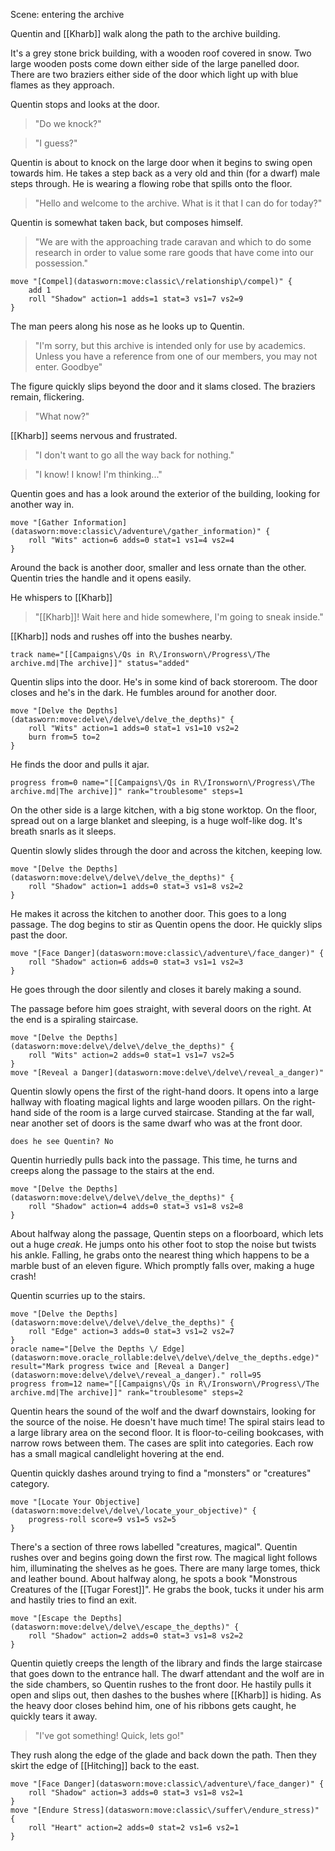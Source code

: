 Scene: entering the archive

Quentin and [[Kharb]] walk along the path to the archive building. 

It's a grey stone brick building, with a wooden roof covered in snow. Two large wooden posts come down either side of the large panelled door. 
There are two braziers either side of the door which light up with blue flames as they approach. 

Quentin stops and looks at the door. 
>"Do we knock?"

>"I guess?"

Quentin is about to knock on the large door when it begins to swing open towards him. He takes a step back as a very old and thin (for a dwarf) male steps through. He is wearing a flowing robe that spills onto the floor. 

> "Hello and welcome to the archive. What is it that I can do for today?"

Quentin is somewhat taken back, but composes himself.

>"We are with the approaching trade caravan and which to do some research in order to value some rare goods that have come into our possession."

```iron-vault-mechanics
move "[Compel](datasworn:move:classic\/relationship\/compel)" {
    add 1
    roll "Shadow" action=1 adds=1 stat=3 vs1=7 vs2=9
}
```

The man peers along his nose as he looks up to Quentin. 

>"I'm sorry, but this archive is intended only for use by academics. Unless you have a reference from one of our members, you may not enter. Goodbye"

The figure quickly slips beyond the door and it slams closed. The braziers remain, flickering. 

>"What now?"

[[Kharb]] seems nervous and frustrated. 
>"I don't want to go all the way back for nothing."

>"I know! I know! I'm thinking..."

Quentin goes and has a look around the exterior of the building, looking for another way in. 

```iron-vault-mechanics
move "[Gather Information](datasworn:move:classic\/adventure\/gather_information)" {
    roll "Wits" action=6 adds=0 stat=1 vs1=4 vs2=4
}
```

Around the back is another door, smaller and less ornate than the other. Quentin tries the handle and it opens easily. 

He whispers to [[Kharb]]
>"[[Kharb]]! Wait here and hide somewhere, I'm going to sneak inside."

[[Kharb]] nods and rushes off into the bushes nearby. 

```iron-vault-mechanics
track name="[[Campaigns\/Qs in R\/Ironsworn\/Progress\/The archive.md|The archive]]" status="added"
```



Quentin slips into the door. He's in some kind of back storeroom. The door closes and he's in the dark. He fumbles around for another door. 

```iron-vault-mechanics
move "[Delve the Depths](datasworn:move:delve\/delve\/delve_the_depths)" {
    roll "Wits" action=1 adds=0 stat=1 vs1=10 vs2=2
    burn from=5 to=2
}
```

He finds the door and pulls it ajar. 

```iron-vault-mechanics
progress from=0 name="[[Campaigns\/Qs in R\/Ironsworn\/Progress\/The archive.md|The archive]]" rank="troublesome" steps=1
```

On the other side is a large kitchen, with a big stone worktop. On the floor, spread out on a large blanket and sleeping, is a huge wolf-like dog. It's breath snarls as it sleeps. 

Quentin slowly slides through the door and across the kitchen, keeping low. 

```iron-vault-mechanics
move "[Delve the Depths](datasworn:move:delve\/delve\/delve_the_depths)" {
    roll "Shadow" action=1 adds=0 stat=3 vs1=8 vs2=2
}
```

He makes it across the kitchen to another door. This goes to a long passage. The dog begins to stir as Quentin opens the door. He quickly slips past the door. 

```iron-vault-mechanics
move "[Face Danger](datasworn:move:classic\/adventure\/face_danger)" {
    roll "Shadow" action=6 adds=0 stat=3 vs1=1 vs2=3
}
```

He goes through the door silently and closes it barely making a sound. 

The passage before him goes straight, with several doors on the right. At the end is a spiraling staircase. 

```iron-vault-mechanics
move "[Delve the Depths](datasworn:move:delve\/delve\/delve_the_depths)" {
    roll "Wits" action=2 adds=0 stat=1 vs1=7 vs2=5
}
move "[Reveal a Danger](datasworn:move:delve\/delve\/reveal_a_danger)"

```

Quentin slowly opens the first of the right-hand doors. It opens into a large hallway with floating magical lights and large wooden pillars. 
On the right-hand side of the room is a large curved staircase. Standing at the far wall, near another set of doors is the same dwarf who was at the front door. 

`does he see Quentin? No`

Quentin hurriedly pulls back into the passage. This time, he turns and creeps along the passage to the stairs at the end. 

```iron-vault-mechanics
move "[Delve the Depths](datasworn:move:delve\/delve\/delve_the_depths)" {
    roll "Shadow" action=4 adds=0 stat=3 vs1=8 vs2=8
}
```

About halfway along the passage, Quentin steps on a floorboard, which lets out a huge *creak*. He jumps onto his other foot to stop the noise but twists his ankle. 
Falling, he grabs onto the nearest thing which happens to be a marble bust of an eleven figure. Which promptly falls over, making a huge crash!

Quentin scurries up to the stairs. 

```iron-vault-mechanics
move "[Delve the Depths](datasworn:move:delve\/delve\/delve_the_depths)" {
    roll "Edge" action=3 adds=0 stat=3 vs1=2 vs2=7
}
oracle name="[Delve the Depths \/ Edge](datasworn:move.oracle_rollable:delve\/delve\/delve_the_depths.edge)" result="Mark progress twice and [Reveal a Danger](datasworn:move:delve\/delve\/reveal_a_danger)." roll=95
progress from=12 name="[[Campaigns\/Qs in R\/Ironsworn\/Progress\/The archive.md|The archive]]" rank="troublesome" steps=2

```

Quentin hears the sound of the wolf and the dwarf downstairs, looking for the source of the noise. He doesn't have much time!
The spiral stairs lead to a large library area on the second floor. It is floor-to-ceiling bookcases, with narrow rows between them. The cases are split into categories. Each row has a small magical candlelight hovering at the end. 

Quentin quickly dashes around trying to find a "monsters" or "creatures" category. 

```iron-vault-mechanics
move "[Locate Your Objective](datasworn:move:delve\/delve\/locate_your_objective)" {
    progress-roll score=9 vs1=5 vs2=5
}
```

There's a section of three rows labelled "creatures, magical". Quentin rushes over and begins going down the first row. The magical light follows him, illuminating the shelves as he goes. 
There are many large tomes, thick and leather bound. About halfway along, he spots a book "Monstrous Creatures of the [[Tugar Forest]]". He grabs the book, tucks it under his arm and hastily tries to find an exit. 

```iron-vault-mechanics
move "[Escape the Depths](datasworn:move:delve\/delve\/escape_the_depths)" {
    roll "Shadow" action=2 adds=0 stat=3 vs1=8 vs2=2
}
```

Quentin quietly creeps the length of the library and finds the large staircase that goes down to the entrance hall. The dwarf attendant and the wolf are in the side chambers, so Quentin rushes to the front door. He hastily pulls it open and slips out, then dashes to the bushes where [[Kharb]] is hiding. As the heavy door closes behind him, one of his ribbons gets caught, he quickly tears it away. 

>"I've got something! Quick, lets go!"

They rush along the edge of the glade and back down the path. Then they skirt the edge of [[Hitching]] back to the east. 

```iron-vault-mechanics
move "[Face Danger](datasworn:move:classic\/adventure\/face_danger)" {
    roll "Shadow" action=3 adds=0 stat=3 vs1=8 vs2=1
}
move "[Endure Stress](datasworn:move:classic\/suffer\/endure_stress)" {
    roll "Heart" action=2 adds=0 stat=2 vs1=6 vs2=1
}

```

